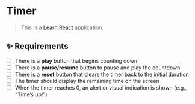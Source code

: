 # Timer

> This is a [Learn React](https://github.com/kevindmorris/learn-react) application.

## ✨ Requirements

- [ ] There is a **play** button that begins counting down
- [ ] There is a **pause/resume** button to pause and play the countdown
- [ ] There is a **reset** button that clears the timer back to the initial duration
- [ ] The timer should display the remaining time on the screen
- [ ] When the timer reaches 0, an alert or visual indication is shown (e.g., “Time’s up!”)
